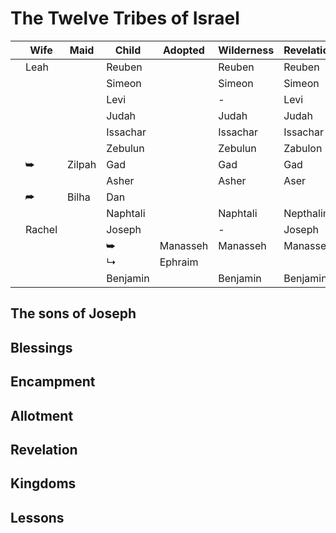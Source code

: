 # The Twelve Tribes of Israel

| |Wife | Maid | Child| Adopted | Wilderness| Revelation |
|-|-----|------|------|---| --- |---|
| |Leah | |Reuben | | Reuben| Reuben|
| | | |Simeon | |Simeon |Simeon |
| | | |Levi | |- |Levi |
| | | |Judah | |Judah |Judah |
| | | |Issachar | |Issachar |Issachar |
| | | |Zebulun | |Zebulun |Zabulon |
| |⮩ |Zilpah |Gad | |Gad |Gad |
| | | |Asher | |Asher |Aser |
| |⮫ |Bilha |Dan | | | |
| | | |Naphtali | |Naphtali |Nepthalim |
| | Rachel| |Joseph | |- |Joseph |
| |       | |   ⮩    | Manasseh |Manasseh |Manasses|
| |       | |   ↳    | Ephraim | ||
| | | |Benjamin | |Benjamin |Benjamin|


## The sons of Joseph

## Blessings

## Encampment

## Allotment

## Revelation

## Kingdoms

## Lessons